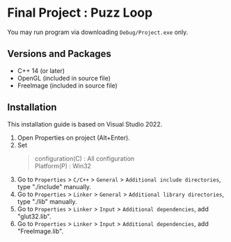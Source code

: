 # Final Project : Puzz Loop
You may run program via downloading ```Debug/Project.exe``` only.


## Versions and Packages
- C++ 14 (or later)
- OpenGL (included in source file)
- FreeImage (included in source file)


## Installation
This installation guide is based on Visual Studio 2022.  
  
1. Open Properties on project (Alt+Enter).  
2. Set
    > configuration(C) : All configuration  
    > Platform(P) : Win32  
3. Go to ```Properties``` > ```C/C++``` > ```General``` > ```Additional include directories```, type "./include" manually.  
4. Go to ```Properties``` > ```Linker``` > ```General``` > ```Additional library directories```, type "./lib" manually.  
5. Go to ```Properties``` > ```Linker``` > ```Input``` > ```Additional dependencies```, add "glut32.lib".  
6. Go to ```Properties``` > ```Linker``` > ```Input``` > ```Additional dependencies```, add "FreeImage.lib". 
